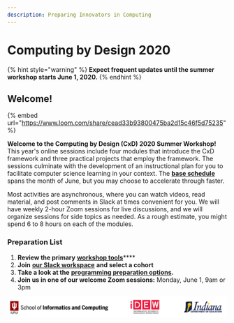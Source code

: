 ```yaml
---
description: Preparing Innovators in Computing
---
```


# Computing by Design 2020

{% hint style="warning" %}
**Expect frequent updates until the summer workshop starts June 1, 2020.** 
{% endhint %}

## Welcome!

{% embed url="https://www.loom.com/share/cead33b93800475ba2d15c46f5d75235" %}

**Welcome to the Computing by Design \(CxD\) 2020 Summer Workshop!** This year's online sessions include four modules that introduce the CxD framework and three practical projects that employ the framework. The sessions culminate with the development of an instructional plan for you to facilitate computer science learning in your context. The [**base schedule**](schedule.md) spans the month of June, but you may choose to accelerate through faster. 

Most activities are asynchronous, where you can watch videos, read material, and post comments in Slack at times convenient for you. We will have weekly 2-hour Zoom sessions for live discussions, and we will organize sessions for side topics as needed. As a rough estimate, you might spend 6 to 8 hours on each of the modules.

### Preparation List

1. **Review the primary** [**workshop tools**](preparation/workshop-tools.md)\*\*\*\*
2. **Join** [**our Slack workspace**](https://cxd2020.slack.com) **and select a cohort**
3. **Take a look at the** [**programming preparation options**](preparation/programming-pre-work.md)**.**
4. **Join us in one of our welcome Zoom sessions:** Monday, June 1, 9am or 3pm

![](.gitbook/assets/orgbanner.png)

